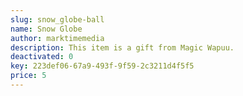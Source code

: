 ```yaml
---
slug: snow_globe-ball
name: Snow Globe
author: marktimemedia
description: This item is a gift from Magic Wapuu.
deactivated: 0
key: 223def06-67a9-493f-9f59-2c3211d4f5f5
price: 5
---
```

